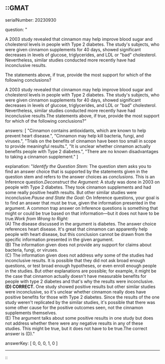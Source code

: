 ::GMAT
---


serialNumber: 20230930

question: "<p>A 2003 study revealed that cinnamon may help improve blood sugar and cholesterol levels in people with Type 2 diabetes. The study's subjects, who were given cinnamon supplements for 40 days, showed significant decreases in levels of glucose, triglycerides, and LDL or \"bad\" cholesterol. Nevertheless, similar studies conducted more recently have had inconclusive results.</p><p>The statements above, if true, provide the most support for which of the following conclusions?</p>A 2003 study revealed that cinnamon may help improve blood sugar and cholesterol levels in people with Type 2 diabetes. The study's subjects, who were given cinnamon supplements for 40 days, showed significant decreases in levels of glucose, triglycerides, and LDL or \"bad\" cholesterol. Nevertheless, similar studies conducted more recently have had inconclusive results.The statements above, if true, provide the most support for which of the following conclusions?"

answers: [
  "Cinnamon contains antioxidants, which are known to help prevent heart disease.",
  "Cinnamon may help kill bacteria, fungi, and viruses.",
  "Trials on the benefits of cinnamon have been too small in scope to provide meaningful results.",
  "It is unclear whether cinnamon actually benefits people with Type 2 diabetes.",
  "There are no known disadvantages to taking a cinnamon supplement."
]

explanation: "<i>Identify the Question Stem:</i> The question stem asks you to find an answer choice that is supported by the statements given in the question stem and refers to the answer choices as <i>conclusions</i>. This is an Inference question.<i>Deconstruct the Argument:</i> A study was done in 2003 on people with Type 2 diabetes. They took cinnamon supplements and had some really positive health results. But other similar studies were inconclusive.<i>Pause and State the Goal:</i> On Inference questions, your goal is to find an answer that must be true, given the information presented in the argument. A common trap answer on Inference questions is something that might or could be true based on that information—but it does not have to be true.<i>Work from Wrong to Right:</i><br>(A) The disease discussed in the argument is diabetes. The answer choice references heart disease. It's great that cinnamon can apparently help people with heart disease, but this conclusion cannot be drawn from the specific information presented in the given argument.<br>(B) The information given does not provide any support for claims about bacteria, fungi, or viruses.<br>(C) The information given does not address <i>why</i> some of the studies had inconclusive results. It is possible that they did not ask broad enough questions, or test broad enough hypotheses, or even enroll enough people in the studies. But other explanations are possible; for example, it might be the case that cinnamon actually doesn't have measurable benefits for people with type 2 diabetes and that's why the results were inconclusive.<br><b>(D) CORRECT.</b> One study showed positive results but other similar studies were inconclusive, so it's unclear whether cinnamon really does have positive benefits for those with Type 2 diabetes. Since the results of the one study weren't replicated by the similar studies, it's possible that there was some other cause for the positive outcomes seen, not the cinnamon supplements themselves.<br>(E) The argument talks about some positive results in one study but does not address whether there were any negative results in any of these studies. This might be true, but it does not have to be true.The correct answer is (D)."

answerKey: [
  0, 
  0, 
  0, 
  1, 
  0
]

---
::